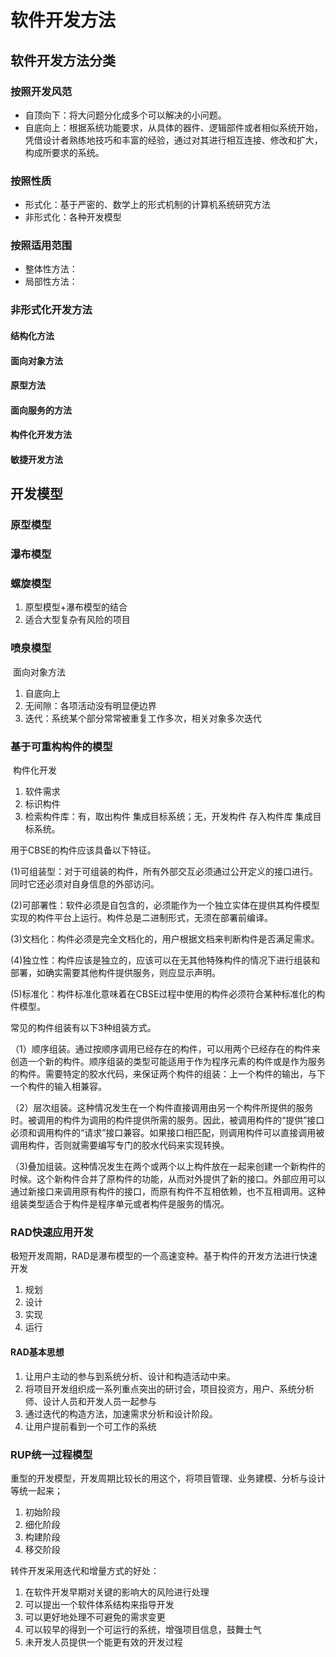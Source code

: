 # 软件开发方法 <!-- {docsify-ignore-all} -->



## 软件开发方法分类

### 按照开发风范

- 自顶向下：将大问题分化成多个可以解决的小问题。
- 自底向上：根据系统功能要求，从具体的器件、逻辑部件或者相似系统开始，凭借设计者熟练地技巧和丰富的经验，通过对其进行相互连接、修改和扩大，构成所要求的系统。

### 按照性质

- 形式化：基于严密的、数学上的形式机制的计算机系统研究方法
- 非形式化：各种开发模型

### 按照适用范围

- 整体性方法：
- 局部性方法：

### 非形式化开发方法

#### 结构化方法

#### 面向对象方法

#### 原型方法

#### 面向服务的方法

#### 构件化开发方法

#### 敏捷开发方法





## 开发模型

### 原型模型

### 瀑布模型

### 螺旋模型

1. 原型模型+瀑布模型的结合 
2. 适合大型复杂有风险的项目

### 喷泉模型

​    面向对象方法

1. 自底向上
2. 无间隙：各项活动没有明显便边界
3. 迭代：系统某个部分常常被重复工作多次，相关对象多次迭代

### 基于可重构构件的模型

​    构件化开发

1. 软件需求
2. 标识构件
3. 检索构件库：有，取出构件 集成目标系统；无，开发构件 存入构件库 集成目标系统。

用于CBSE的构件应该具备以下特征。

(1)可组装型：对于可组装的构件，所有外部交互必须通过公开定义的接口进行。同时它还必须对自身信息的外部访问。

(2)可部署性：软件必须是自包含的，必须能作为一个独立实体在提供其构件模型实现的构件平台上运行。构件总是二进制形式，无须在部署前编译。

(3)文档化：构件必须是完全文档化的，用户根据文档来判断构件是否满足需求。

(4)独立性：构件应该是独立的，应该可以在无其他特殊构件的情况下进行组装和部署，如确实需要其他构件提供服务，则应显示声明。

(5)标准化：构件标准化意味着在CBSE过程中使用的构件必须符合某种标准化的构件模型。

常见的构件组装有以下3种组装方式。

（1）顺序组装。通过按顺序调用已经存在的构件，可以用两个已经存在的构件来创造一个新的构件。顺序组装的类型可能适用于作为程序元素的构件或是作为服务的构件。需要特定的胶水代码，来保证两个构件的组装：上一个构件的输出，与下一个构件的输入相兼容。

（2）层次组装。这种情况发生在一个构件直接调用由另一个构件所提供的服务时。被调用的构件为调用的构件提供所需的服务。因此，被调用构件的“提供”接口必须和调用构件的“请求”接口兼容。如果接口相匹配，则调用构件可以直接调用被调用构件，否则就需要编写专门的胶水代码来实现转换。

（3)叠加组装。这种情况发生在两个或两个以上构件放在一起来创建一个新构件的时候。这个新构件合并了原构件的功能，从而对外提供了新的接口。外部应用可以通过新接口来调用原有构件的接口，而原有构件不互相依赖，也不互相调用。这种组装类型适合于构件是程序单元或者构件是服务的情况。

### RAD快速应用开发

​    极短开发周期，RAD是瀑布模型的一个高速变种。基于构件的开发方法进行快速开发

1. 规划
2. 设计
3. 实现
4. 运行

#### RAD基本思想

1. 让用户主动的参与到系统分析、设计和构造活动中来。
2. 将项目开发组织成一系列重点突出的研讨会，项目投资方，用户、系统分析师、设计人员和开发人员一起参与
3. 通过迭代的构造方法，加速需求分析和设计阶段。
4. 让用户提前看到一个可工作的系统

### RUP统一过程模型

​    重型的开发模型，开发周期比较长的用这个，将项目管理、业务建模、分析与设计等统一起来；

1. 初始阶段
2. 细化阶段
3. 构建阶段
4. 移交阶段

转件开发采用迭代和增量方式的好处：

1. 在软件开发早期对关键的影响大的风险进行处理
2. 可以提出一个软件体系结构来指导开发
3. 可以更好地处理不可避免的需求变更
4. 可以较早的得到一个可运行的系统，增强项目信息，鼓舞士气
5. 未开发人员提供一个能更有效的开发过程



